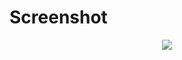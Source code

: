 # Screenshot
<p align="center">
   <img src="https://github.com/dayuyogi/layout.blog/master/18578.jpg"/>
 </p>
